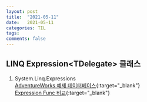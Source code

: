 ```yaml
---
layout: post
title:  "2021-05-11"
date:   2021-05-11
categories: TIL
tags: 
comments: false
---
```

## LINQ Expression&lt;TDelegate&gt; 클래스
1. System.Linq.Expressions  
[AdventureWorks 예제 데이터베이스](https://docs.microsoft.com/ko-kr/sql/samples/adventureworks-install-configure?view=sql-server-ver15&tabs=ssms){:target="_blank"}  
[Expression Func 비교](https://www.infozoneus.com/blog/2019/10/22/performance-between-expression-and-func/){:target="_blank"}